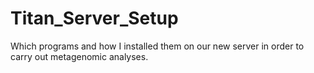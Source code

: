 # Titan_Server_Setup
Which programs and how I installed them on our new server in order to carry out metagenomic analyses. 
